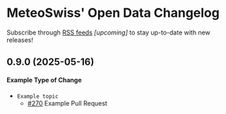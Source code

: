 # MeteoSwiss' Open Data Changelog

Subscribe through [RSS feeds](...) *[upcoming]* to stay up-to-date with new releases!

<!-- Types of changes are
- :boom: Breaking Change
- :rocket: New Feature or Data
- :bug: Bug Fix
- :running_woman: Performance
- :high_brightness: Cleaning
- :memo: Documentation; follow all commits through [RSS feeds](https://github.com/MeteoSwiss/opendata/commits.atom)
- :robot: Dependencies
- :wrench: Maintenance
- :globe_with_meridians: Translations
-->


## 0.9.0 (2025-05-16)

#### Example Type of Change

- `Example topic`
  - [#270](https://github.com/MeteoSwiss/opendata/pull/270/) Example Pull Request
